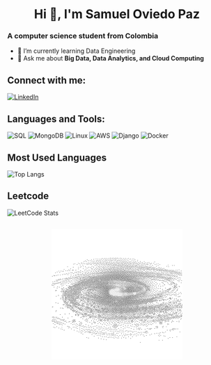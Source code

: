 <h1 align="center">Hi 👋, I'm Samuel Oviedo Paz</h1>

### **A computer science student from Colombia**

- 🔭 I’m currently learning Data Engineering
- 💬 Ask me about **Big Data, Data Analytics, and Cloud Computing**

## Connect with me:
[![LinkedIn](https://img.shields.io/badge/LinkedIn-0077B5?style=for-the-badge&logo=linkedin&logoColor=white)](www.linkedin.com/in/samueloviedopaz)

## Languages and Tools:
![SQL](https://img.shields.io/badge/SQL-003B57?style=for-the-badge&logo=sqlite&logoColor=white)
![MongoDB](https://img.shields.io/badge/MongoDB-47A248?style=for-the-badge&logo=mongodb&logoColor=white)
![Linux](https://img.shields.io/badge/Linux-FCC624?style=for-the-badge&logo=linux&logoColor=black)
![AWS](https://img.shields.io/badge/AWS-232F3E?style=for-the-badge&logo=amazon-aws&logoColor=white)
![Django](https://img.shields.io/badge/Django-092E20?style=for-the-badge&logo=django&logoColor=white)
![Docker](https://img.shields.io/badge/Docker-2496ED?style=for-the-badge&logo=docker&logoColor=white)

## Most Used Languages
![Top Langs](https://github-readme-stats.vercel.app/api/top-langs/?username=SamuelOviedo2003&layout=compact&theme=react)
## Leetcode
![LeetCode Stats](https://leetcard.jacoblin.cool/SEVODP?theme=nord&font=Arial&ext=activity)

##
<div align="center">
    <img src="./galaxia.gif" alt="Fun GIF" width="300" />
</div>



